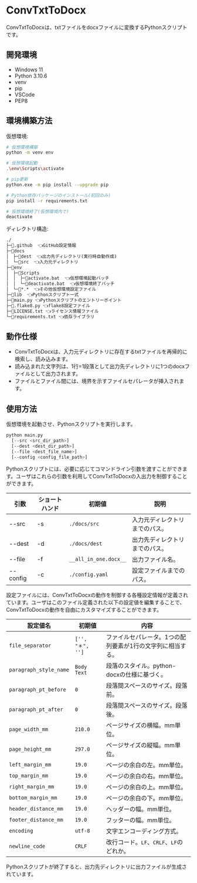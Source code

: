 # ConvTxtToDocx

ConvTxtToDocxは、txtファイルをdocxファイルに変換するPythonスクリプトです。

## 開発環境

- Windows 11
- Python 3.10.6
- venv
- pip
- VSCode
- PEP8

## 環境構築方法

仮想環境:

```sh
# 仮想環境構築
python -m venv env

# 仮想環境起動
.\env\Scripts\activate

# pip更新
python.exe -m pip install --upgrade pip

# Python依存パッケージのインストール(初回のみ)
pip install -r requirements.txt

# 仮想環境終了(仮想環境内で)
deactivate
```

ディレクトリ構造:

```txt
./
├─📁.github  👈GitHub設定情報
├─📁docs
│　├─📁dest  👈出力先ディレクトリ(実行時自動作成)
│　└─📁src  👈入力元ディレクトリ
├─📁env
│　├─📁Scripts
│　│　├─📄activate.bat  👈仮想環境起動バッチ
│　│　└─📄deactivate.bat  👈仮想環境終了バッチ
│　└─📄*.*  👈その他仮想環境設定ファイル
├─📁lib  👈Pythonスクリプト一式
├─📄main.py 👈Pythonスクリプトのエントリーポイント
├─📄.flake8.py 👈flake8設定ファイル
├─📄LICENSE.txt 👈ライセンス情報ファイル
└─📄requirements.txt 👈依存ライブラリ
```

## 動作仕様

- ConvTxtToDocxは、入力元ディレクトリに存在するtxtファイルを再帰的に検索し、読み込みます。
- 読み込まれた文字列は、1行=1段落として出力先ディレクトリに1つのdocxファイルとして出力されます。
- ファイルとファイル間には、境界を示すファイルセパレータが挿入されます。

## 使用方法

仮想環境を起動させ、Pythonスクリプトを実行します。

```sh
python main.py 
  [--src <src_dir_path>]
  [--dest <dest_dir_path>]
  [--file <dest_file_name>]
  [--config <config_file_path>]
```

Pythonスクリプトには、必要に応じてコマンドライン引数を渡すことができます。ユーザはこれらの引数を利用してConvTxtToDocxの入出力を制御することができます。

| 引数 | ショートハンド | 初期値 | 説明 |
| -- | -- | -- | -- |
| --src | -s | `./docs/src` | 入力元ディレクトリまでのパス。 |
| --dest | -d | `./docs/dest` | 出力先ディレクトリまでのパス。 |
| --file | -f | `__all_in_one.docx__` | 出力ファイル名。 |
| --config | -c | `./config.yaml` | 設定ファイルまでのパス。 |

設定ファイルには、ConvTxtToDocxの動作を制御する各種設定情報が定義されています。ユーザはこのファイル定義された以下の設定値を編集することで、ConvTxtToDocxの動作を自由にカスタマイズすることができます。

| 設定値名 | 初期値 | 内容 |
| -- | -- | -- |
| `file_separator` | `['', "＊", '']` | ファイルセパレータ。1つの配列要素が1行の文字列に相当する。|
| `paragraph_style_name` | `Body Text` | 段落のスタイル。python-docxの仕様に基づく。|
| `paragraph_pt_before` | `0` | 段落間スペースのサイズ。段落前。|
| `paragraph_pt_after` | `0` | 段落間スペースのサイズ。段落後。|
| `page_width_mm` | `210.0` | ページサイズの横幅。mm単位。|
| `page_height_mm` | `297.0` | ページサイズの縦幅。mm単位。|
| `left_margin_mm` | `19.0` | ページの余白の左。mm単位。|
| `top_margin_mm` | `19.0` | ページの余白の右。mm単位。|
| `right_margin_mm` | `19.0` | ページの余白の上。mm単位。|
| `bottom_margin_mm` | `19.0` | ページの余白の下。mm単位。|
| `header_distance_mm` | `19.0` | ヘッダーの幅。mm単位。|
| `footer_distance_mm` | `19.0` | フッターの幅。mm単位。|
| `encoding` | `utf-8` | 文字エンコーディング方式。|
| `newline_code` | `CRLF` | 改行コード。`LF`、`CRLF`、`LF`のどれか。|

Pythonスクリプトが終了すると、出力先ディレクトリに出力ファイルが生成されています。
